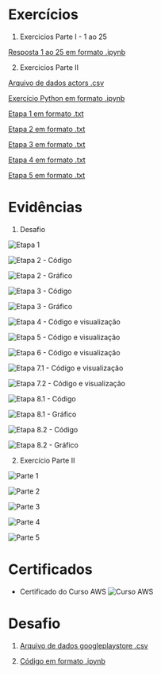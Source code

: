 # Exercícios


1. Exercicios Parte I - 1 ao 25

[Resposta 1 ao 25 em formato .ipynb](exercicios/Exercicios_I.ipynb)



2. Exercicios Parte II 

[Arquivo de dados actors .csv](exercicios/actors.csv)


[Exercício Python em formato .ipynb](exercicios/Exercicio_II.ipynb)

[Etapa 1 em formato .txt](exercicios\Etapa_1.txt)

[Etapa 2 em formato .txt](exercicios\Etapa_2.txt)

[Etapa 3 em formato .txt](exercicios\Etapa_3.txt)

[Etapa 4 em formato .txt](exercicios\Etapa_4.txt)

[Etapa 5 em formato .txt](exercicios\Etapa_5.txt)




# Evidências

1. Desafio



![Etapa 1](evidencias/desafio/1_desafio_etapa_1.png)

![Etapa 2 - Código](evidencias/desafio/2_desafio_etapa_2_codigo.png)

![Etapa 2 - Gráfico](evidencias/desafio/3_desafio_etapa_2_grafico.png)

![Etapa 3 - Código](evidencias/desafio/4_desafio_etapa_3_codigo.png)

![Etapa 3 - Gráfico](evidencias/desafio/5_desafio_etapa_3_grafico.png)

![Etapa 4 - Código e visualização](evidencias/desafio/6_desafio_etapa_4_codigo.png)

![Etapa 5 - Código e visualização](evidencias/desafio/7_desafio_etapa_5_codigo.png)

![Etapa 6 - Código e visualização](evidencias/desafio/8_desafio_etapa_6_codigo.png)

![Etapa 7.1 - Código e visualização](evidencias/desafio/9_desafio_etapa_7_1_codigo.png)

![Etapa 7.2 - Código e visualização](evidencias/desafio/10_desafio_etapa_7_2_codigo.png)

![Etapa 8.1 -  Código](evidencias/desafio/11_desafio_etapa_8_1_codigo.png)

![Etapa 8.1 - Gráfico](evidencias/desafio/12_desafio_etapa_8_1_grafico.png)

![Etapa 8.2 - Código](evidencias/desafio/13_desafio_etapa_8_2_codigo.png)

![Etapa 8.2 - Gráfico](evidencias/desafio/14_desafio_etapa_8_2_grafico.png)



2. Exercício Parte II


![Parte 1](evidencias/exercicio_II/1_exercicio_parte1.png)

![Parte 2](evidencias/exercicio_II/2_exercicio_parte2.png)

![Parte 3](evidencias/exercicio_II/3_exercicio_parte3.png)

![Parte 4](evidencias/exercicio_II/4_exercicio_parte4.png)

![Parte 5](evidencias/exercicio_II/5_exercicio_parte5.png)



# Certificados


- Certificado do Curso AWS
![Curso AWS](certificados/CertificadoSprint3.png)



# Desafio

1. [Arquivo de dados googleplaystore .csv](Desafio/googleplaystore.csv)

2. [Código em formato .ipynb](Desafio/DesafioSprint3Python.ipynb)

